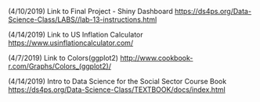 (4/10/2019) Link to Final Project - Shiny Dashboard
https://ds4ps.org/Data-Science-Class/LABS//lab-13-instructions.html


(4/14/2019) Link to US Inflation Calculator
https://www.usinflationcalculator.com/


(4/7/2019) Link to Colors(ggplot2)
http://www.cookbook-r.com/Graphs/Colors_(ggplot2)/


(4/14/2019) Intro to Data Science for the Social Sector Course Book
https://ds4ps.org/Data-Science-Class/TEXTBOOK/docs/index.html

